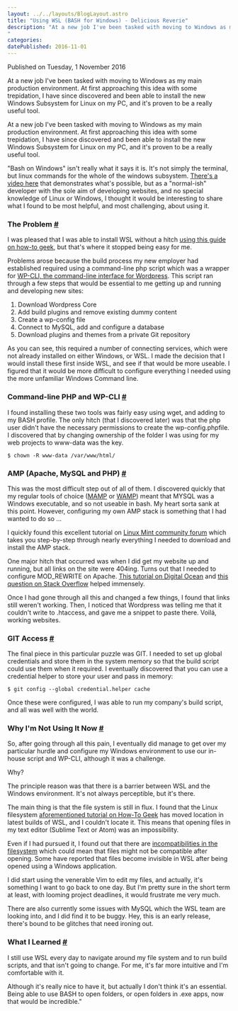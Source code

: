 ```yaml
---
layout: ../../layouts/BlogLayout.astro
title: "Using WSL (BASH for Windows) - Delicious Reverie"
description: "At a new job I've been tasked with moving to Windows as my main production environment. At first approaching this idea with some trepidation, I have since discovered and been able to install the new Windows Subsystem for Linux on my PC, and it's proven to be a really useful tool.
"
categories:
datePublished: 2016-11-01
---
```

Published on Tuesday, 1 November 2016

At a new job I've been tasked with moving to Windows as my main production environment. At first approaching this idea with some trepidation, I have since discovered and been able to install the new Windows Subsystem for Linux on my PC, and it's proven to be a really useful tool.

At a new job I've been tasked with moving to Windows as my main production environment. At first approaching this idea with some trepidation, I have since discovered and been able to install the new Windows Subsystem for Linux on my PC, and it's proven to be a really useful tool.

"Bash on Windows" isn't really what it says it is. It's not simply the terminal, but linux commands for the whole of the windows subsystem. [There's a video here](https://msdn.microsoft.com/en-us/commandline/wsl/about) that demonstrates what's possible, but as a "normal-ish" developer with the sole aim of developing websites, and no special knowledge of Linux or Windows, I thought it would be interesting to share what I found to be most helpful, and most challenging, about using it.

### The Problem [#](https://deliciousreverie.co.uk/posts/using-wsl-bash-for-windows/#the-problem)

I was pleased that I was able to install WSL without a hitch [using this guide on how-to geek](https://www.howtogeek.com/249966/how-to-install-and-use-the-linux-bash-shell-on-windows-10/), but that's where it stopped being easy for me.

Problems arose because the build process my new employer had established required using a command-line php script which was a wrapper for [WP-CLI, the command-line interface for Wordpress](https://wp-cli.org/). This script ran through a few steps that would be essential to me getting up and running and developing new sites:

1.  Download Wordpress Core
2.  Add build plugins and remove existing dummy content
3.  Create a wp-config file
4.  Connect to MySQL, add and configure a database
5.  Download plugins and themes from a private Git repository

As you can see, this required a number of connecting services, which were not already installed on either Windows, or WSL. I made the decision that I would install these first inside WSL, and see if that would be more useable. I figured that it would be more difficult to configure everything I needed using the more unfamiliar Windows Command line.

### Command-line PHP and WP-CLI [#](https://deliciousreverie.co.uk/posts/using-wsl-bash-for-windows/#command-line-php-and-wp-cli)

I found installing these two tools was fairly easy using wget, and adding to my BASH profile. The only hitch (that I discovered later) was that the php user didn't have the necessary permissions to create the wp-config.phpfile. I discovered that by changing ownership of the folder I was using for my web projects to www-data was the key.

```
$ chown -R www-data /var/www/html/
```

### AMP (Apache, MySQL and PHP) [#](https://deliciousreverie.co.uk/posts/using-wsl-bash-for-windows/#amp-(apache-mysql-and-php))

This was the most difficult step out of all of them. I discovered quickly that my regular tools of choice ([MAMP](https://www.mamp.info/) or [WAMP](https://www.wampserver.com/en/)) meant that MYSQL was a Windows executable, and so not useable in bash. My heart sorta sank at this point. However, configuring my own AMP stack is something that I had wanted to do so ...

I quickly found this excellent tutorial on [Linux Mint community forum](https://community.linuxmint.com/tutorial/view/486) which takes you step-by-step through nearly everything I needed to download and install the AMP stack.

One major hitch that occurred was when I did get my website up and running, but all links on the site were 404ing. Turns out that I needed to configure MOD\_REWRITE on Apache. [This tutorial on Digital Ocean](https://www.digitalocean.com/community/tutorials/how-to-set-up-mod_rewrite-for-apache-on-ubuntu-14-04) and [this question on Stack Overflow](https://stackoverflow.com/questions/23665064/project-links-do-not-work-on-wamp-server) helped immensely.

Once I had gone through all this and changed a few things, I found that links still weren't working. Then, I noticed that Wordpress was telling me that it couldn't write to .htaccess, and gave me a snippet to paste there. Voilá, working websites.

### GIT Access [#](https://deliciousreverie.co.uk/posts/using-wsl-bash-for-windows/#git-access)

The final piece in this particular puzzle was GIT. I needed to set up global credentials and store them in the system memory so that the build script could use them when it required. I eventually discovered that you can use a credential helper to store your user and pass in memory:

```
$ git config --global credential.helper cache
```

Once these were configured, I was able to run my company's build script, and all was well with the world.

### Why I'm Not Using It Now [#](https://deliciousreverie.co.uk/posts/using-wsl-bash-for-windows/#why-i'm-not-using-it-now)

So, after going through all this pain, I eventually did manage to get over my particular hurdle and configure my Windows environment to use our in-house script and WP-CLI, although it was a challenge.

Why?

The principle reason was that there is a barrier between WSL and the Windows environment. It's not always perceptible, but it's there.

The main thing is that the file system is still in flux. I found that the Linux filesystem [aforementioned tutorial on How-To Geek](https://www.howtogeek.com/249966/how-to-install-and-use-the-linux-bash-shell-on-windows-10/) has moved location in latest builds of WSL, and I couldn't locate it. This means that opening files in my text editor (Sublime Text or Atom) was an impossibility.

Even if I had pursued it, I found out that there are [incompatibilities in the filesystem](https://blogs.msdn.microsoft.com/wsl/2016/06/15/wsl-file-system-support/) which could mean that files might not be compatible after opening. Some have reported that files become invisible in WSL after being opened using a Windows application.

I did start using the venerable Vim to edit my files, and actually, it's something I want to go back to one day. But I'm pretty sure in the short term at least, with looming project deadlines, it would frustrate me very much.

There are also currently some issues with MySQL which the WSL team are looking into, and I did find it to be buggy. Hey, this is an early release, there's bound to be glitches that need ironing out.

### What I Learned [#](https://deliciousreverie.co.uk/posts/using-wsl-bash-for-windows/#what-i-learned)

I still use WSL every day to navigate around my file system and to run build scripts, and that isn't going to change. For me, it's far more intuitive and I'm comfortable with it.

Although it's really nice to have it, but actually I don't think it's an essential. Being able to use BASH to open folders, or open folders in .exe apps, now that would be incredible."